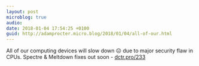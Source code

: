```yaml
---
layout: post
microblog: true
audio: 
date: 2018-01-04 17:54:25 +0100
guid: http://adamprocter.micro.blog/2018/01/04/all-of-our.html
---
```

All of our computing devices will slow down ☹️ due to major security flaw in CPUs. Spectre & Meltdown fixes out soon - [dctr.pro/233](http://dctr.pro/233)
